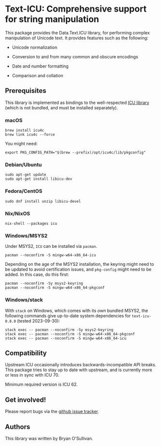 # Text-ICU: Comprehensive support for string manipulation

This package provides the Data.Text.ICU library, for performing
complex manipulation of Unicode text.  It provides features such as
the following:

* Unicode normalization

* Conversion to and from many common and obscure encodings

* Date and number formatting

* Comparison and collation

## Prerequisites

This library is implemented as bindings to the well-respected [ICU
library](https://icu.unicode.org/) (which is not bundled, and must
be installed separately).

### macOS

    brew install icu4c
    brew link icu4c --force

You might need:

    export PKG_CONFIG_PATH="$(brew --prefix)/opt/icu4c/lib/pkgconfig"

### Debian/Ubuntu

    sudo apt-get update
    sudo apt-get install libicu-dev

### Fedora/CentOS

    sudo dnf install unzip libicu-devel

### Nix/NixOS

    nix-shell --packages icu

### Windows/MSYS2

Under MSYS2, `ICU` can be installed via `pacman`.

    pacman --noconfirm -S mingw-w64-x86_64-icu

Depending on the age of the MSYS2 installation, the keyring might need
to be updated to avoid certification issues, and `pkg-config` might
need to be added.  In this case, do this first:

    pacman --noconfirm -Sy msys2-keyring
    pacman --noconfirm -S mingw-w64-x86_64-pkgconf

### Windows/stack

With `stack` on Windows, which comes with its _own_ bundled MSYS2, the
following commands give up-to-date system dependencies for
`text-icu-0.8.0` (tested 2023-09-30):

    stack exec -- pacman --noconfirm -Sy msys2-keyring
    stack exec -- pacman --noconfirm -S mingw-w64-x86_64-pkgconf
    stack exec -- pacman --noconfirm -S mingw-w64-x86_64-icu


## Compatibility

Upstream ICU occasionally introduces backwards-incompatible API
breaks. This package tries to stay up to date with upstream, and is
currently more or less in sync with ICU 70.

Minimum required version is ICU 62.


## Get involved!

Please report bugs via the
[github issue tracker](https://github.com/haskell/text-icu/issues).


## Authors

This library was written by Bryan O'Sullivan.
